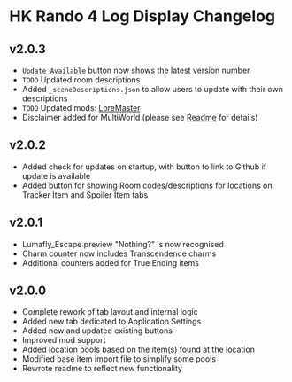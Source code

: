 # HK Rando 4 Log Display Changelog

## v2.0.3

- `Update Available` button now shows the latest version number
- `TODO` Updated room descriptions
- Added `_sceneDescriptions.json` to allow users to update with their own descriptions
- `TODO` Updated mods: [LoreMaster](https://github.com/Korzer420/LoreMaster/blob/main/LoreMaster/Randomizer/RandomizerRequestModifier.cs#L248)
- Disclaimer added for MultiWorld (please see [Readme](https://github.com/blu-sta/HK-Rando-4-Log-Display/blob/main/README.md#multiWorld-disclaimer) for details)

## v2.0.2

- Added check for updates on startup, with button to link to Github if update is available
- Added button for showing Room codes/descriptions for locations on Tracker Item and Spoiler Item tabs

## v2.0.1

- Lumafly_Escape preview "Nothing?" is now recognised
- Charm counter now includes Transcendence charms
- Additional counters added for True Ending items

## v2.0.0

- Complete rework of tab layout and internal logic
- Added new tab dedicated to Application Settings
- Added new and updated existing buttons
- Improved mod support
- Added location pools based on the item(s) found at the location
- Modified base item import file to simplify some pools
- Rewrote readme to reflect new functionality

